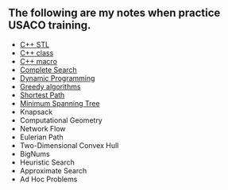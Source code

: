 ## The following are my notes when practice USACO training.

* [C++ STL](https://github.com/cj9208/USACO/blob/master/C%2B%2B%20STL.md)
* [C++ class](https://github.com/cj9208/USACO/blob/master/C++%20class.md)
* [C++ macro](https://github.com/cj9208/USACO/blob/master/C++%20macro.md)
* [Complete Search](https://github.com/cj9208/USACO/blob/master/Complete%20Search.md)
* [Dynamic Programming](https://github.com/cj9208/USACO/blob/master/Dynamic%20Progrmming.md)
* [Greedy algorithms](https://github.com/cj9208/USACO/blob/master/Greedy%20Algorithm.md)
* [Shortest Path](https://github.com/cj9208/USACO/blob/master/Shortest%20Path.md)
* [Minimum Spanning Tree](https://github.com/cj9208/USACO/blob/master/Minimum%20Spanning%20Trees.md)
* Knapsack
* Computational Geometry
* Network Flow
* Eulerian Path
* Two-Dimensional Convex Hull
* BigNums
* Heuristic Search
* Approximate Search
* Ad Hoc Problems
